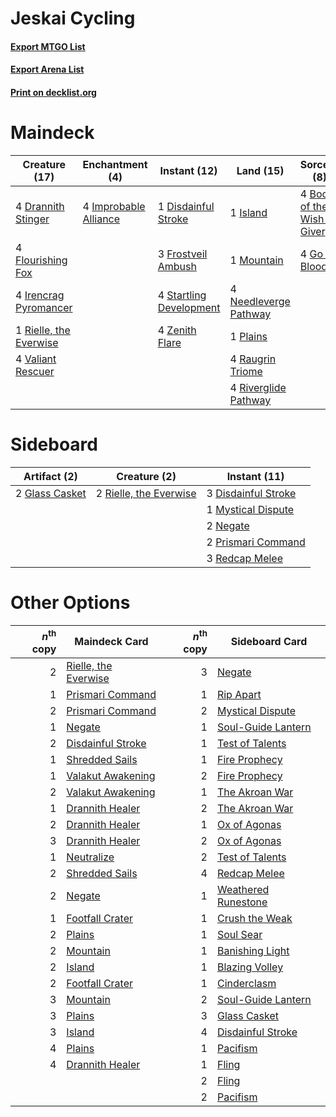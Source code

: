 # Jeskai Cycling

#### [Export MTGO List](../collection/Jeskai%20Cycling/Jeskai%20Cycling.txt)
#### [Export Arena List](../collection/Jeskai%20Cycling/Jeskai%20Cycling_arena.txt)
#### [Print on decklist.org](http://decklist.org/?deckmain=4%09Boon%20of%20the%20Wish-Giver%0A1%09Disdainful%20Stroke%0A4%09Drannith%20Stinger%0A4%09Flourishing%20Fox%0A3%09Frostveil%20Ambush%0A4%09Go%20for%20Blood%0A4%09Hengegate%20Pathway%0A4%09Improbable%20Alliance%0A4%09Irencrag%20Pyromancer%0A1%09Island%0A1%09Mountain%0A4%09Needleverge%20Pathway%0A1%09Plains%0A4%09Raugrin%20Triome%0A1%09Rielle,%20the%20Everwise%0A4%09Riverglide%20Pathway%0A4%09Startling%20Development%0A4%09Valiant%20Rescuer%0A4%09Zenith%20Flare&deckside=3%09Disdainful%20Stroke%0A2%09Glass%20Casket%0A1%09Mystical%20Dispute%0A2%09Negate%0A2%09Prismari%20Command%0A3%09Redcap%20Melee%0A2%09Rielle,%20the%20Everwise)
# Maindeck

|                                          Creature (17)                                          |                                        Enchantment (4)                                         |                                           Instant (12)                                           |                                           Land (15)                                            |                                            Sorcery (8)                                            |    Unknown (4)    |
|-------------------------------------------------------------------------------------------------|------------------------------------------------------------------------------------------------|--------------------------------------------------------------------------------------------------|------------------------------------------------------------------------------------------------|---------------------------------------------------------------------------------------------------|-------------------|
|4 [Drannith Stinger](http://gatherer.wizards.com/Pages/Card/Details.aspx?multiverseid=479633)    |4 [Improbable Alliance](http://gatherer.wizards.com/Pages/Card/Details.aspx?multiverseid=473155)|1 [Disdainful Stroke](http://gatherer.wizards.com/Pages/Card/Details.aspx?multiverseid=420705)    |1 [Island](http://gatherer.wizards.com/Pages/Card/Details.aspx?multiverseid=439857)             |4 [Boon of the Wish-Giver](http://gatherer.wizards.com/Pages/Card/Details.aspx?multiverseid=479563)|4 Hengegate Pathway|
|4 [Flourishing Fox](http://gatherer.wizards.com/Pages/Card/Details.aspx?multiverseid=479533)     |                                                                                                |3 [Frostveil Ambush](http://gatherer.wizards.com/Pages/Card/Details.aspx?multiverseid=479572)     |1 [Mountain](http://gatherer.wizards.com/Pages/Card/Details.aspx?multiverseid=439859)           |4 [Go for Blood](http://gatherer.wizards.com/Pages/Card/Details.aspx?multiverseid=479642)          |                   |
|4 [Irencrag Pyromancer](http://gatherer.wizards.com/Pages/Card/Details.aspx?multiverseid=473090) |                                                                                                |4 [Startling Development](http://gatherer.wizards.com/Pages/Card/Details.aspx?multiverseid=479588)|4 [Needleverge Pathway](http://gatherer.wizards.com/Pages/Card/Details.aspx?multiverseid=491918)|                                                                                                   |                   |
|1 [Rielle, the Everwise](http://gatherer.wizards.com/Pages/Card/Details.aspx?multiverseid=479723)|                                                                                                |4 [Zenith Flare](http://gatherer.wizards.com/Pages/Card/Details.aspx?multiverseid=479737)         |1 [Plains](http://gatherer.wizards.com/Pages/Card/Details.aspx?multiverseid=439856)             |                                                                                                   |                   |
|4 [Valiant Rescuer](http://gatherer.wizards.com/Pages/Card/Details.aspx?multiverseid=479556)     |                                                                                                |                                                                                                  |4 [Raugrin Triome](http://gatherer.wizards.com/Pages/Card/Details.aspx?multiverseid=479771)     |                                                                                                   |                   |
|                                                                                                 |                                                                                                |                                                                                                  |4 [Riverglide Pathway](http://gatherer.wizards.com/Pages/Card/Details.aspx?multiverseid=491920) |                                                                                                   |                   |


# Sideboard

|                                      Artifact (2)                                       |                                          Creature (2)                                           |                                         Instant (11)                                         |
|-----------------------------------------------------------------------------------------|-------------------------------------------------------------------------------------------------|----------------------------------------------------------------------------------------------|
|2 [Glass Casket](http://gatherer.wizards.com/Pages/Card/Details.aspx?multiverseid=472977)|2 [Rielle, the Everwise](http://gatherer.wizards.com/Pages/Card/Details.aspx?multiverseid=479723)|3 [Disdainful Stroke](http://gatherer.wizards.com/Pages/Card/Details.aspx?multiverseid=420705)|
|                                                                                         |                                                                                                 |1 [Mystical Dispute](http://gatherer.wizards.com/Pages/Card/Details.aspx?multiverseid=473020) |
|                                                                                         |                                                                                                 |2 [Negate](http://gatherer.wizards.com/Pages/Card/Details.aspx?multiverseid=423707)           |
|                                                                                         |                                                                                                 |2 [Prismari Command](http://gatherer.wizards.com/Pages/Card/Details.aspx?multiverseid=513706) |
|                                                                                         |                                                                                                 |3 [Redcap Melee](http://gatherer.wizards.com/Pages/Card/Details.aspx?multiverseid=473097)     |


# Other Options

|*n*<sup>th</sup> copy|                                         Maindeck Card                                         |*n*<sup>th</sup> copy|                                        Sideboard Card                                        |
|--------------------:|-----------------------------------------------------------------------------------------------|--------------------:|----------------------------------------------------------------------------------------------|
|                    2|[Rielle, the Everwise](http://gatherer.wizards.com/Pages/Card/Details.aspx?multiverseid=479723)|                    3|[Negate](http://gatherer.wizards.com/Pages/Card/Details.aspx?multiverseid=423707)             |
|                    1|[Prismari Command](http://gatherer.wizards.com/Pages/Card/Details.aspx?multiverseid=513706)    |                    1|[Rip Apart](http://gatherer.wizards.com/Pages/Card/Details.aspx?multiverseid=513717)          |
|                    2|[Prismari Command](http://gatherer.wizards.com/Pages/Card/Details.aspx?multiverseid=513706)    |                    2|[Mystical Dispute](http://gatherer.wizards.com/Pages/Card/Details.aspx?multiverseid=473020)   |
|                    1|[Negate](http://gatherer.wizards.com/Pages/Card/Details.aspx?multiverseid=423707)              |                    1|[Soul-Guide Lantern](http://gatherer.wizards.com/Pages/Card/Details.aspx?multiverseid=476488) |
|                    2|[Disdainful Stroke](http://gatherer.wizards.com/Pages/Card/Details.aspx?multiverseid=420705)   |                    1|[Test of Talents](http://gatherer.wizards.com/Pages/Card/Details.aspx?multiverseid=513536)    |
|                    1|[Shredded Sails](http://gatherer.wizards.com/Pages/Card/Details.aspx?multiverseid=479656)      |                    1|[Fire Prophecy](http://gatherer.wizards.com/Pages/Card/Details.aspx?multiverseid=479636)      |
|                    1|[Valakut Awakening](http://gatherer.wizards.com/Pages/Card/Details.aspx?multiverseid=491818)   |                    2|[Fire Prophecy](http://gatherer.wizards.com/Pages/Card/Details.aspx?multiverseid=479636)      |
|                    2|[Valakut Awakening](http://gatherer.wizards.com/Pages/Card/Details.aspx?multiverseid=491818)   |                    1|[The Akroan War](http://gatherer.wizards.com/Pages/Card/Details.aspx?multiverseid=476375)     |
|                    1|[Drannith Healer](http://gatherer.wizards.com/Pages/Card/Details.aspx?multiverseid=479530)     |                    2|[The Akroan War](http://gatherer.wizards.com/Pages/Card/Details.aspx?multiverseid=476375)     |
|                    2|[Drannith Healer](http://gatherer.wizards.com/Pages/Card/Details.aspx?multiverseid=479530)     |                    1|[Ox of Agonas](http://gatherer.wizards.com/Pages/Card/Details.aspx?multiverseid=476398)       |
|                    3|[Drannith Healer](http://gatherer.wizards.com/Pages/Card/Details.aspx?multiverseid=479530)     |                    2|[Ox of Agonas](http://gatherer.wizards.com/Pages/Card/Details.aspx?multiverseid=476398)       |
|                    1|[Neutralize](http://gatherer.wizards.com/Pages/Card/Details.aspx?multiverseid=479579)          |                    2|[Test of Talents](http://gatherer.wizards.com/Pages/Card/Details.aspx?multiverseid=513536)    |
|                    2|[Shredded Sails](http://gatherer.wizards.com/Pages/Card/Details.aspx?multiverseid=479656)      |                    4|[Redcap Melee](http://gatherer.wizards.com/Pages/Card/Details.aspx?multiverseid=473097)       |
|                    2|[Negate](http://gatherer.wizards.com/Pages/Card/Details.aspx?multiverseid=423707)              |                    1|[Weathered Runestone](http://gatherer.wizards.com/Pages/Card/Details.aspx?multiverseid=503863)|
|                    1|[Footfall Crater](http://gatherer.wizards.com/Pages/Card/Details.aspx?multiverseid=479638)     |                    1|[Crush the Weak](http://gatherer.wizards.com/Pages/Card/Details.aspx?multiverseid=503740)     |
|                    2|[Plains](http://gatherer.wizards.com/Pages/Card/Details.aspx?multiverseid=439856)              |                    1|[Soul Sear](http://gatherer.wizards.com/Pages/Card/Details.aspx?multiverseid=485483)          |
|                    2|[Mountain](http://gatherer.wizards.com/Pages/Card/Details.aspx?multiverseid=439859)            |                    1|[Banishing Light](http://gatherer.wizards.com/Pages/Card/Details.aspx?multiverseid=405135)    |
|                    2|[Island](http://gatherer.wizards.com/Pages/Card/Details.aspx?multiverseid=439857)              |                    1|[Blazing Volley](http://gatherer.wizards.com/Pages/Card/Details.aspx?multiverseid=426821)     |
|                    2|[Footfall Crater](http://gatherer.wizards.com/Pages/Card/Details.aspx?multiverseid=479638)     |                    1|[Cinderclasm](http://gatherer.wizards.com/Pages/Card/Details.aspx?multiverseid=491776)        |
|                    3|[Mountain](http://gatherer.wizards.com/Pages/Card/Details.aspx?multiverseid=439859)            |                    2|[Soul-Guide Lantern](http://gatherer.wizards.com/Pages/Card/Details.aspx?multiverseid=476488) |
|                    3|[Plains](http://gatherer.wizards.com/Pages/Card/Details.aspx?multiverseid=439856)              |                    3|[Glass Casket](http://gatherer.wizards.com/Pages/Card/Details.aspx?multiverseid=472977)       |
|                    3|[Island](http://gatherer.wizards.com/Pages/Card/Details.aspx?multiverseid=439857)              |                    4|[Disdainful Stroke](http://gatherer.wizards.com/Pages/Card/Details.aspx?multiverseid=420705)  |
|                    4|[Plains](http://gatherer.wizards.com/Pages/Card/Details.aspx?multiverseid=439856)              |                    1|[Pacifism](http://gatherer.wizards.com/Pages/Card/Details.aspx?multiverseid=129667)           |
|                    4|[Drannith Healer](http://gatherer.wizards.com/Pages/Card/Details.aspx?multiverseid=479530)     |                    1|[Fling](http://gatherer.wizards.com/Pages/Card/Details.aspx?multiverseid=426834)              |
|                     |                                                                                               |                    2|[Fling](http://gatherer.wizards.com/Pages/Card/Details.aspx?multiverseid=426834)              |
|                     |                                                                                               |                    2|[Pacifism](http://gatherer.wizards.com/Pages/Card/Details.aspx?multiverseid=129667)           |

